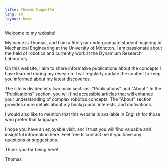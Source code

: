 ```yaml
---
title: Thomas Duquette
lang: en
layout: home
---
```


Welcome to my website!

My name is Thomas, and I am a 5th-year undergraduate student majoring in Mechanical Engineering at the University of Moncton. I am passionate about the field of robotics and currently work at the Dynamium Research Laboratory.

On this website, I aim to share informative publications about the concepts I have learned during my research. I will regularly update the content to keep you informed about my latest discoveries.

The site is divided into two main sections: "Publications" and "About." In the "Publications" section, you will find accessible articles that will enhance your understanding of complex robotics concepts. The "About" section provides more details about my background, interests, and motivations.

I would also like to mention that this website is available in English for those who prefer that language.

I hope you have an enjoyable visit, and I trust you will find valuable and insightful information here. Feel free to contact me if you have any questions or suggestions.

Thank you for being here!

Thomas